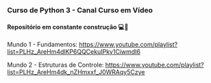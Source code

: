 ### Curso de Python 3 - Canal Curso em Vídeo

#### Repositório em constante construção :computer::hammer:

Mundo 1 - Fundamentos: https://www.youtube.com/playlist?list=PLHz_AreHm4dlKP6QQCekuIPky1CiwmdI6

Mundo 2 - Estruturas de Controle: https://www.youtube.com/playlist?list=PLHz_AreHm4dk_nZHmxxf_J0WRAqy5Czye
